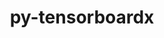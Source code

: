 ---
title: "py-tensorboardx"
layout: cache
categories: [package, develop]
meta: {"compilers": ["apple-clang@=16.0.0", "gcc@=13.2.0"], "num_specs": 23, "num_specs_by_stack": {"ml-darwin-aarch64-mps": 6, "ml-linux-aarch64-cpu": 7, "ml-linux-aarch64-cuda": 6, "ml-linux-x86_64-cpu": 7, "ml-linux-x86_64-cuda": 7, "ml-linux-x86_64-rocm": 7, "root": 23}, "oss": ["sequoia", "ubuntu24.04"], "platforms": ["darwin", "linux"], "stacks": ["ml-darwin-aarch64-mps", "ml-linux-aarch64-cpu", "ml-linux-aarch64-cuda", "ml-linux-x86_64-cpu", "ml-linux-x86_64-cuda", "ml-linux-x86_64-rocm", "root"], "targets": ["aarch64", "x86_64_v3"], "versions": ["2.6.2.2"]}
spec_details: [{"compiler": "gcc@=13.2.0", "hash": "2fc7xjhqwhtzceme6iu23vi3vwtaj3og", "os": "ubuntu24.04", "platform": "linux", "size": "-", "stacks": ["ml-linux-x86_64-cpu", "ml-linux-x86_64-cuda", "ml-linux-x86_64-rocm", "root"], "target": "x86_64_v3", "variants": ["build_system=python_pip"], "versions": ["2.6.2.2"]}, {"compiler": "gcc@=13.2.0", "hash": "2iagqsc2em6rrsl7tbaxeyul4hqmvdrw", "os": "ubuntu24.04", "platform": "linux", "size": "-", "stacks": ["root"], "target": "aarch64", "variants": ["build_system=python_pip"], "versions": ["2.6.2.2"]}, {"compiler": "apple-clang@=16.0.0", "hash": "2qzedqpxu55zfbwszrxxisxguqmno2nf", "os": "sequoia", "platform": "darwin", "size": "-", "stacks": ["ml-darwin-aarch64-mps", "root"], "target": "aarch64", "variants": ["build_system=python_pip"], "versions": ["2.6.2.2"]}, {"compiler": "gcc@=13.2.0", "hash": "5qhhwxecldj3qjyiizvh36y3gtja665q", "os": "ubuntu24.04", "platform": "linux", "size": "-", "stacks": ["ml-linux-aarch64-cpu", "ml-linux-aarch64-cuda", "root"], "target": "aarch64", "variants": ["build_system=python_pip"], "versions": ["2.6.2.2"]}, {"compiler": "gcc@=13.2.0", "hash": "5sw2h4l4tavjzyodcwwswfvziqxerf7o", "os": "ubuntu24.04", "platform": "linux", "size": "-", "stacks": ["root"], "target": "x86_64_v3", "variants": ["build_system=python_pip"], "versions": ["2.6.2.2"]}, {"compiler": "gcc@=13.2.0", "hash": "a4s5vesad3mornvv6ncmbuf6eaktqcls", "os": "ubuntu24.04", "platform": "linux", "size": "-", "stacks": ["ml-linux-aarch64-cpu", "ml-linux-aarch64-cuda", "root"], "target": "aarch64", "variants": ["build_system=python_pip"], "versions": ["2.6.2.2"]}, {"compiler": "apple-clang@=16.0.0", "hash": "c5jirikfy4ujblp7y6xhgkjufv25wfig", "os": "sequoia", "platform": "darwin", "size": "-", "stacks": ["root"], "target": "aarch64", "variants": ["build_system=python_pip"], "versions": ["2.6.2.2"]}, {"compiler": "apple-clang@=16.0.0", "hash": "dubvaonhu2cz4nf4lfsyuyrsdczvktgw", "os": "sequoia", "platform": "darwin", "size": "-", "stacks": ["ml-darwin-aarch64-mps", "root"], "target": "aarch64", "variants": ["build_system=python_pip"], "versions": ["2.6.2.2"]}, {"compiler": "apple-clang@=16.0.0", "hash": "e4qsulzekpeljkplff25bkzrm4aakd66", "os": "sequoia", "platform": "darwin", "size": "-", "stacks": ["ml-darwin-aarch64-mps", "root"], "target": "aarch64", "variants": ["build_system=python_pip"], "versions": ["2.6.2.2"]}, {"compiler": "gcc@=13.2.0", "hash": "fycwfz3ewu4q33apevwswx5yiyyjxqyk", "os": "ubuntu24.04", "platform": "linux", "size": "-", "stacks": ["ml-linux-aarch64-cpu", "root"], "target": "aarch64", "variants": ["build_system=python_pip"], "versions": ["2.6.2.2"]}, {"compiler": "gcc@=13.2.0", "hash": "g4ipokcrtuntaa4pwt2xjnitg3ggvzyz", "os": "ubuntu24.04", "platform": "linux", "size": "-", "stacks": ["ml-linux-aarch64-cpu", "ml-linux-aarch64-cuda", "root"], "target": "aarch64", "variants": ["build_system=python_pip"], "versions": ["2.6.2.2"]}, {"compiler": "gcc@=13.2.0", "hash": "gvfkbtmxsfyqo3xff5wbhbpf7qstgkdw", "os": "ubuntu24.04", "platform": "linux", "size": "-", "stacks": ["ml-linux-x86_64-cpu", "ml-linux-x86_64-cuda", "ml-linux-x86_64-rocm", "root"], "target": "x86_64_v3", "variants": ["build_system=python_pip"], "versions": ["2.6.2.2"]}, {"compiler": "gcc@=13.2.0", "hash": "ho2mz3zcb4eimwgxxgwcpjytsfya6oyi", "os": "ubuntu24.04", "platform": "linux", "size": "-", "stacks": ["ml-linux-aarch64-cpu", "ml-linux-aarch64-cuda", "root"], "target": "aarch64", "variants": ["build_system=python_pip"], "versions": ["2.6.2.2"]}, {"compiler": "apple-clang@=16.0.0", "hash": "jv2r5wislmd4djd2siy6nu2q4eyzaw6d", "os": "sequoia", "platform": "darwin", "size": "-", "stacks": ["ml-darwin-aarch64-mps", "root"], "target": "aarch64", "variants": ["build_system=python_pip"], "versions": ["2.6.2.2"]}, {"compiler": "apple-clang@=16.0.0", "hash": "lk2ypom72ts5pqmlzo3wnzegs5ufvd4b", "os": "sequoia", "platform": "darwin", "size": "-", "stacks": ["ml-darwin-aarch64-mps", "root"], "target": "aarch64", "variants": ["build_system=python_pip"], "versions": ["2.6.2.2"]}, {"compiler": "gcc@=13.2.0", "hash": "mf22i6jynoxn6for6f3jo62hxme4657z", "os": "ubuntu24.04", "platform": "linux", "size": "-", "stacks": ["ml-linux-x86_64-cpu", "ml-linux-x86_64-cuda", "ml-linux-x86_64-rocm", "root"], "target": "x86_64_v3", "variants": ["build_system=python_pip"], "versions": ["2.6.2.2"]}, {"compiler": "gcc@=13.2.0", "hash": "nfb24eut4kij75p43os2mps4u6nzfldw", "os": "ubuntu24.04", "platform": "linux", "size": "-", "stacks": ["ml-linux-x86_64-cpu", "ml-linux-x86_64-cuda", "ml-linux-x86_64-rocm", "root"], "target": "x86_64_v3", "variants": ["build_system=python_pip"], "versions": ["2.6.2.2"]}, {"compiler": "apple-clang@=16.0.0", "hash": "pfi5kipl5ooj3kba6mng6lnscsjxrd3t", "os": "sequoia", "platform": "darwin", "size": "-", "stacks": ["ml-darwin-aarch64-mps", "root"], "target": "aarch64", "variants": ["build_system=python_pip"], "versions": ["2.6.2.2"]}, {"compiler": "gcc@=13.2.0", "hash": "taxbx25gu5bt4oknc5vl6urwjkq7iwv4", "os": "ubuntu24.04", "platform": "linux", "size": "-", "stacks": ["ml-linux-aarch64-cpu", "ml-linux-aarch64-cuda", "root"], "target": "aarch64", "variants": ["build_system=python_pip"], "versions": ["2.6.2.2"]}, {"compiler": "gcc@=13.2.0", "hash": "tdaevsx6sljfo76o6y2t7wk5pfimei22", "os": "ubuntu24.04", "platform": "linux", "size": "-", "stacks": ["ml-linux-x86_64-cpu", "ml-linux-x86_64-cuda", "ml-linux-x86_64-rocm", "root"], "target": "x86_64_v3", "variants": ["build_system=python_pip"], "versions": ["2.6.2.2"]}, {"compiler": "gcc@=13.2.0", "hash": "tdlib3kxc2yllrv2bfptwv7jopwsihi3", "os": "ubuntu24.04", "platform": "linux", "size": "-", "stacks": ["ml-linux-aarch64-cpu", "ml-linux-aarch64-cuda", "root"], "target": "aarch64", "variants": ["build_system=python_pip"], "versions": ["2.6.2.2"]}, {"compiler": "gcc@=13.2.0", "hash": "we6hgu5sv3b7gtyjeztux6qpwd2ccd7w", "os": "ubuntu24.04", "platform": "linux", "size": "-", "stacks": ["ml-linux-x86_64-cpu", "ml-linux-x86_64-cuda", "ml-linux-x86_64-rocm", "root"], "target": "x86_64_v3", "variants": ["build_system=python_pip"], "versions": ["2.6.2.2"]}, {"compiler": "gcc@=13.2.0", "hash": "ylkr3lljpnhblcvxqpsygmvcepw3e47e", "os": "ubuntu24.04", "platform": "linux", "size": "-", "stacks": ["ml-linux-x86_64-cpu", "ml-linux-x86_64-cuda", "ml-linux-x86_64-rocm", "root"], "target": "x86_64_v3", "variants": ["build_system=python_pip"], "versions": ["2.6.2.2"]}]
---